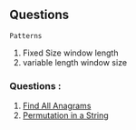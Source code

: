 ## Questions


`Patterns`

1. Fixed Size window length
2. variable length window size

### Questions :
   1. [Find All Anagrams](https://leetcode.com/problems/find-all-anagrams-in-a-string/)
   2. [Permutation in a String](https://leetcode.com/problems/permutation-in-string/description/)
